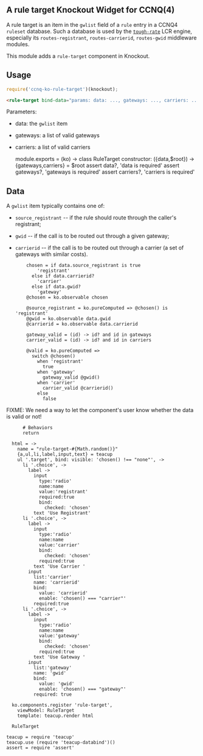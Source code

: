 A rule target Knockout Widget for CCNQ(4)
-----------------------------------------

A rule target is an item in the `gwlist` field of a `rule` entry in a CCNQ4 `ruleset` database. Such a database is used by the [`tough-rate`](https://github.com/shimaore/tough-rate) LCR engine, especially its `routes-registrant`, `routes-carrierid`, `routes-gwid` middleware modules.

This module adds a `rule-target` component in Knockout.

Usage
-----

```javascript
require('ccnq-ko-rule-target')(knockout);
```

```html
<rule-target bind-data="params: data: ..., gateways: ..., carriers: ..."></rule-target>
```

Parameters:
- data: the `gwlist` item
- gateways: a list of valid gateways
- carriers: a list of valid carriers

    module.exports = (ko) ->
      class RuleTarget
        constructor: ({data,$root}) ->
          {gateways,carriers} = $root
          assert data?, 'data is required'
          assert gateways?, 'gateways is required'
          assert carriers?, 'carriers is required'

Data
----

A `gwlist` item typically contains one of:
- `source_registrant` -- if the rule should route through the caller's registrant;
- `gwid` -- if the call is to be routed out through a given gateway;
- `carrierid` -- if the call is to be routed out through a carrier (a set of gateways with similar costs).

          chosen = if data.source_registrant is true
              'registrant'
            else if data.carrierid?
              'carrier'
            else if data.gwid?
              'gateway'
          @chosen = ko.observable chosen

          @source_registrant = ko.pureComputed => @chosen() is 'registrant'
          @gwid = ko.observable data.gwid
          @carrierid = ko.observable data.carrierid

          gateway_valid = (id) -> id? and id in gateways
          carrier_valid = (id) -> id? and id in carriers

          @valid = ko.pureComputed =>
            switch @chosen()
              when 'registrant'
                true
              when 'gateway'
                gateway_valid @gwid()
              when 'carrier'
                carrier_valid @carrierid()
              else
                false

FIXME: We need a way to let the component's user know whether the data is valid or not!

          # Behaviors
          return

      html = ->
        name = "rule-target-#{Math.random()}"
        {a,ul,li,label,input,text} = teacup
        ul '.target', bind: visible: 'chosen() !== "none"', ->
          li '.choice', ->
            label ->
              input
                type:'radio'
                name:name
                value:'registrant'
                required:true
                bind:
                  checked: 'chosen'
              text 'Use Registrant'
          li '.choice', ->
            label ->
              input
                type:'radio'
                name:name
                value:'carrier'
                bind:
                  checked: 'chosen'
                required:true
              text 'Use Carrier '
            input
              list:'carrier'
              name: 'carrierid'
              bind:
                value: 'carrierid'
                enable: 'chosen() === "carrier"'
              required:true
          li '.choice', ->
            label ->
              input
                type:'radio'
                name:name
                value:'gateway'
                bind:
                  checked: 'chosen'
                required:true
              text 'Use Gateway '
            input
              list:'gateway'
              name: 'gwid'
              bind:
                value: 'gwid'
                enable: 'chosen() === "gateway"'
              required: true

      ko.components.register 'rule-target',
        viewModel: RuleTarget
        template: teacup.render html

      RuleTarget

    teacup = require 'teacup'
    teacup.use (require 'teacup-databind')()
    assert = require 'assert'
